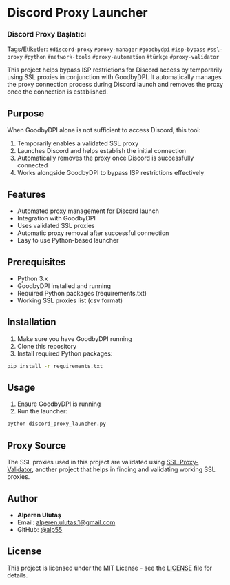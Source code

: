 # Discord Proxy Launcher
### Discord Proxy Başlatıcı

Tags/Etiketler: `#discord-proxy` `#proxy-manager` `#goodbydpi` `#isp-bypass` `#ssl-proxy` `#python` `#network-tools` `#proxy-automation` `#türkçe` `#proxy-validator`

This project helps bypass ISP restrictions for Discord access by temporarily using SSL proxies in conjunction with GoodbyDPI. It automatically manages the proxy connection process during Discord launch and removes the proxy once the connection is established.

## Purpose

When GoodbyDPI alone is not sufficient to access Discord, this tool:
1. Temporarily enables a validated SSL proxy
2. Launches Discord and helps establish the initial connection
3. Automatically removes the proxy once Discord is successfully connected
4. Works alongside GoodbyDPI to bypass ISP restrictions effectively

## Features

- Automated proxy management for Discord launch
- Integration with GoodbyDPI
- Uses validated SSL proxies
- Automatic proxy removal after successful connection
- Easy to use Python-based launcher

## Prerequisites

- Python 3.x
- GoodbyDPI installed and running
- Required Python packages (requirements.txt)
- Working SSL proxies list (csv format)

## Installation

1. Make sure you have GoodbyDPI running
2. Clone this repository
3. Install required Python packages:
```bash
pip install -r requirements.txt
```

## Usage

1. Ensure GoodbyDPI is running
2. Run the launcher:
```bash
python discord_proxy_launcher.py
```

## Proxy Source

The SSL proxies used in this project are validated using [SSL-Proxy-Validator](https://github.com/alp55/SSL-Proxy-Validator), another project that helps in finding and validating working SSL proxies.

## Author

- **Alperen Ulutaş**
- Email: alperen.ulutas.1@gmail.com
- GitHub: [@alp55](https://github.com/alp55)

## License

This project is licensed under the MIT License - see the [LICENSE](LICENSE) file for details.